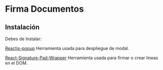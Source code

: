 # Firma Documentos

## Instalación

Debes de Instalar: 

[Reactjs-popup](https://www.npmjs.com/package/reactjs-popup)
Herramienta usada para despliegue de modal.

[React-Signature-Pad-Wrapper](https://bestofreactjs.com/repo/michaeldzjap-react-signature-pad-wrapper-react-utilites)
Herramienta usada para firmar o crear lineas en el DOM.